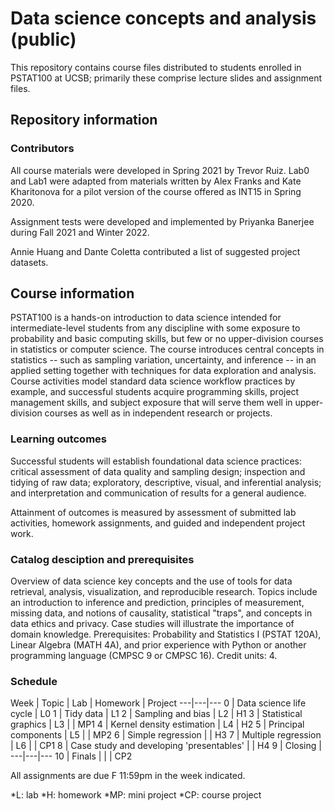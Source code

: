 # Data science concepts and analysis (public)

This repository contains course files distributed to students enrolled in PSTAT100 at UCSB; primarily these comprise lecture slides and assignment files.

## Repository information

### Contributors 

All course materials were developed in Spring 2021 by Trevor Ruiz. Lab0 and Lab1 were adapted from materials written by Alex Franks and Kate Kharitonova for a pilot version of the course offered as INT15 in Spring 2020.

Assignment tests were developed and implemented by Priyanka Banerjee during Fall 2021 and Winter 2022.

Annie Huang and Dante Coletta contributed a list of suggested project datasets.

## Course information

PSTAT100 is a hands-on introduction to data science intended for intermediate-level students from any discipline with some exposure to probability and basic computing skills, but few or no upper-division courses in statistics or computer science. The course introduces central concepts in statistics -- such as sampling variation, uncertainty, and inference -- in an applied setting together with techniques for data exploration and analysis. Course activities model standard data science workflow practices by example, and successful students acquire programming skills, project management skills, and subject exposure that will serve them well in upper-division courses as well as in independent research or projects.

### Learning outcomes

Successful students will establish foundational data science practices: critical assessment of data quality and sampling design; inspection and tidying of raw data; exploratory, descriptive, visual, and inferential analysis; and interpretation and communication of results for a general audience.

Attainment of outcomes is measured by assessment of submitted lab activities, homework assignments, and guided and independent project work.

### Catalog desciption and prerequisites

Overview of data science key concepts and the use of tools for data retrieval, analysis, visualization, and reproducible research. Topics include an introduction to inference and prediction, principles of measurement, missing data, and notions of causality, statistical "traps", and concepts in data ethics and privacy. Case studies will illustrate the importance of domain knowledge. Prerequisites: Probability and Statistics I (PSTAT 120A), Linear Algebra (MATH 4A), and prior experience with Python or another programming language (CMPSC 9 or CMPSC 16). Credit units: 4.

### Schedule

Week | Topic | Lab | Homework | Project
---|---|---
0 | Data science life cycle | L0
1 | Tidy data | L1
2 | Sampling and bias | L2 | H1
3 | Statistical graphics | L3 | | MP1
4 | Kernel density estimation | L4 | H2
5 | Principal components | L5 | | MP2
6 | Simple regression | | H3
7 | Multiple regression | L6 | | CP1
8 | Case study and developing 'presentables' | | H4
9 | Closing |
---|---|---
10 | Finals | | | CP2

All assignments are due F 11:59pm in the week indicated.

*L: lab
*H: homework
*MP: mini project
*CP: course project
